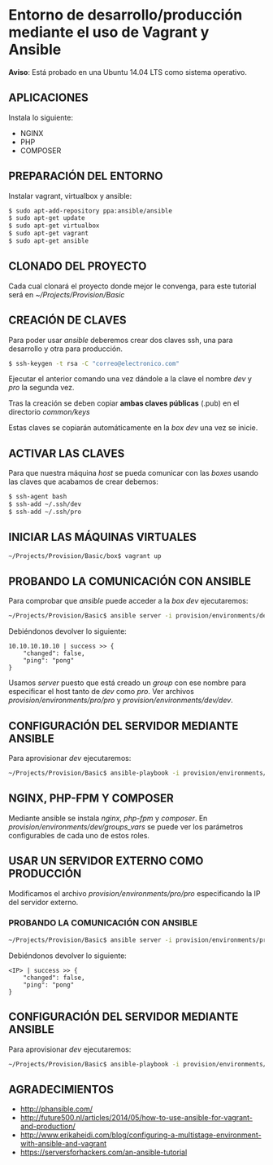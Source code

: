 # Entorno de desarrollo/producción mediante el uso de Vagrant y Ansible

**Aviso**: Está probado en una Ubuntu 14.04 LTS como sistema operativo.

## APLICACIONES
Instala lo siguiente:

- NGINX
- PHP
- COMPOSER

## PREPARACIÓN DEL ENTORNO
Instalar vagrant, virtualbox y ansible:

``` bash
$ sudo apt-add-repository ppa:ansible/ansible
$ sudo apt-get update
$ sudo apt-get virtualbox
$ sudo apt-get vagrant
$ sudo apt-get ansible
```

## CLONADO DEL PROYECTO
Cada cual clonará el proyecto donde mejor le convenga, para este tutorial será en _~/Projects/Provision/Basic_

## CREACIÓN DE CLAVES
Para poder usar _ansible_ deberemos crear dos claves ssh, una para desarrollo y otra para producción.

``` bash
$ ssh-keygen -t rsa -C "correo@electronico.com"
```
Ejecutar el anterior comando una vez dándole a la clave el nombre _dev_ y _pro_ la segunda vez.

Tras la creación se deben copiar **ambas claves públicas** (.pub) en el directorio _common/keys_

Estas claves se copiarán automáticamente en la _box_ _dev_ una vez se inicie.

## ACTIVAR LAS CLAVES
Para que nuestra máquina _host_ se pueda comunicar con las _boxes_ usando las claves que acabamos de crear debemos:

``` bash
$ ssh-agent bash
$ ssh-add ~/.ssh/dev
$ ssh-add ~/.ssh/pro
```

## INICIAR LAS MÁQUINAS VIRTUALES
``` bash
~/Projects/Provision/Basic/box$ vagrant up
```

## PROBANDO LA COMUNICACIÓN CON ANSIBLE
Para comprobar que _ansible_ puede acceder a la _box_ _dev_ ejecutaremos:

``` bash
~/Projects/Provision/Basic$ ansible server -i provision/environments/dev/dev -m ping
```

Debiéndonos devolver lo siguiente:

```
10.10.10.10.10 | success >> {
    "changed": false,
    "ping": "pong"
}
```

Usamos _server_ puesto que está creado un _group_ con ese nombre para especificar el host tanto de _dev_ como _pro_.
Ver archivos _provision/environments/pro/pro_ y _provision/environments/dev/dev_.

## CONFIGURACIÓN DEL SERVIDOR MEDIANTE ANSIBLE
Para aprovisionar *dev* ejecutaremos:

``` bash
~/Projects/Provision/Basic$ ansible-playbook -i provision/environments/dev/dev provision/dev.yml
```

## NGINX, PHP-FPM Y COMPOSER
Mediante ansible se instala _nginx_, _php-fpm_ y _composer_. En _provision/environments/dev/groups_vars_ se puede ver los parámetros
configurables de cada uno de estos roles.

## USAR UN SERVIDOR EXTERNO COMO PRODUCCIÓN
Modificamos el archivo _provision/environments/pro/pro_ especificando la IP del servidor externo.

### PROBANDO LA COMUNICACIÓN CON ANSIBLE
``` bash
~/Projects/Provision/Basic$ ansible server -i provision/environments/pro/pro -m ping
```

Debiéndonos devolver lo siguiente:

```
<IP> | success >> {
    "changed": false,
    "ping": "pong"
}
```
## CONFIGURACIÓN DEL SERVIDOR MEDIANTE ANSIBLE
Para aprovisionar *dev* ejecutaremos:

``` bash
~/Projects/Provision/Basic$ ansible-playbook -i provision/environments/pro/pro provision/pro.yml
```

## AGRADECIMIENTOS
- http://phansible.com/
- http://future500.nl/articles/2014/05/how-to-use-ansible-for-vagrant-and-production/
- http://www.erikaheidi.com/blog/configuring-a-multistage-environment-with-ansible-and-vagrant
- https://serversforhackers.com/an-ansible-tutorial